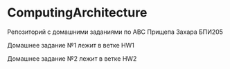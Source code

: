# ComputingArchitecture
Репозиторий с домашними заданиями по АВС Прищепа Захара БПИ205

Домашнее задание №1 лежит в ветке HW1

Домашнее задание №2 лежит в ветке HW2
